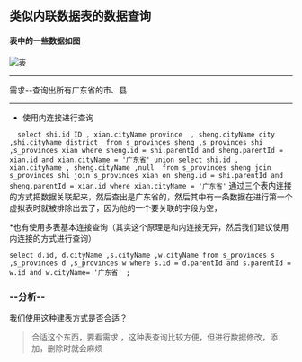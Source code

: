 ## 类似内联数据表的数据查询
#### 表中的一些数据如图
![表](file:///D:/git/data.jpg)
***
需求--查询出所有广东省的市、县
***
* 使用内连接进行查询

` 
select shi.id ID , xian.cityName province  , sheng.cityName city ,shi.cityName district  from s_provinces sheng ,s_provinces shi ,s_provinces xian where sheng.id = shi.parentId and sheng.parentId = xian.id and xian.cityName = '广东省'
  union
  select shi.id , xian.cityName , sheng.cityName ,null  from s_provinces sheng join s_provinces shi join s_provinces xian on sheng.id = shi.parentId and sheng.parentId = xian.id where xian.cityName = '广东省'`
通过三个表内连接的方式把数据关联起来，然后查出是广东省的，然后其中有一条数据在进行第一个虚拟表时就被排除出去了，因为他的一个要关联的字段为空，

*也有使用多表基本连接查询（其实这个原理是和内连接无异，然后我们建议使用内连接的方式进行查询）

`select d.id, d.cityName ,s.cityName ,w.cityName from s_provinces s ,s_provinces d ,s_provinces w where s.id = d.parentId and s.parentId = w.id and w.cityName= '广东省' ;
`

### --分析--
我们使用这种建表方式是否合适？
>合适这个东西，要看需求 ，这种表查询比较方便，但进行数据修改，添加，删除时就会麻烦
